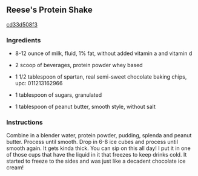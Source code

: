## Reese's Protein Shake

[cd33d508f3](http://www.food.com/recipe/reeses-protein-shake-448806)

### Ingredients

 - 8-12 ounce of milk, fluid, 1% fat, without added vitamin a and vitamin d

 - 2 scoop of beverages, protein powder whey based

 - 1 1/2 tablespoon of spartan, real semi-sweet chocolate baking chips, upc: 011213162966

 - 1 tablespoon of sugars, granulated

 - 1 tablespoon of peanut butter, smooth style, without salt

### Instructions

Combine in a blender water, protein powder, pudding, splenda and peanut butter. Process until smooth. Drop in 6-8 ice cubes and process until smooth again. It gets kinda thick. You can sip on this all day! I put it in one of those cups that have the liquid in it that freezes to keep drinks cold. It started to freeze to the sides and was just like a decadent chocolate ice cream!